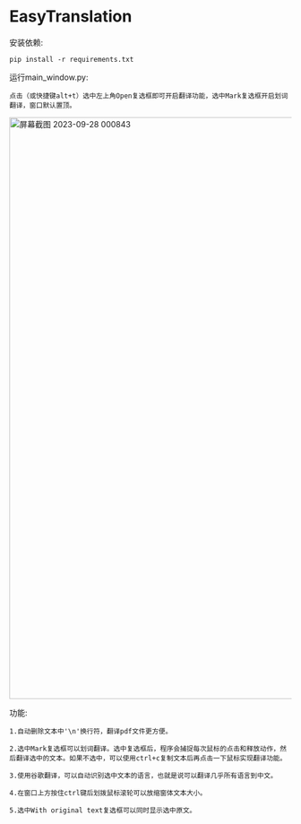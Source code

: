 # EasyTranslation
安装依赖:  
  
	pip install -r requirements.txt
运行main_window.py:  
  
	点击（或快捷键alt+t）选中左上角Open复选框即可开启翻译功能，选中Mark复选框开启划词翻译，窗口默认置顶。
<img width="1038" alt="屏幕截图 2023-09-28 000843" src="https://github.com/nitpicker55555/EasyTranslation/assets/91596298/2813a2f3-9137-447a-a443-3c289e0ec05a">

功能:  

  
	1.自动删除文本中'\n'换行符，翻译pdf文件更方便。    
   
	2.选中Mark复选框可以划词翻译。选中复选框后，程序会捕捉每次鼠标的点击和释放动作，然后翻译选中的文本。如果不选中，可以使用ctrl+c复制文本后再点击一下鼠标实现翻译功能。
  
	3.使用谷歌翻译，可以自动识别选中文本的语言，也就是说可以翻译几乎所有语言到中文。
  
	4.在窗口上方按住ctrl键后划拨鼠标滚轮可以放缩窗体文本大小。
  
	5.选中With original text复选框可以同时显示选中原文。

	 
